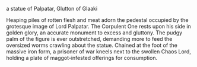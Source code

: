  a statue of Palpatar, Glutton of Glaaki

Heaping piles of rotten flesh and meat adorn the pedestal occupied by the grotesque image of Lord Palpatar. The Corpulent One rests upon his side in golden glory, an accurate monument to excess and gluttony. The pudgy palm of the figure is ever outstretched, demanding more to feed the oversized worms crawling about the statue. Chained at the foot of the massive iron form, a prisoner of war kneels next to the swollen Chaos Lord, holding a plate of maggot-infested offerings for consumption.

